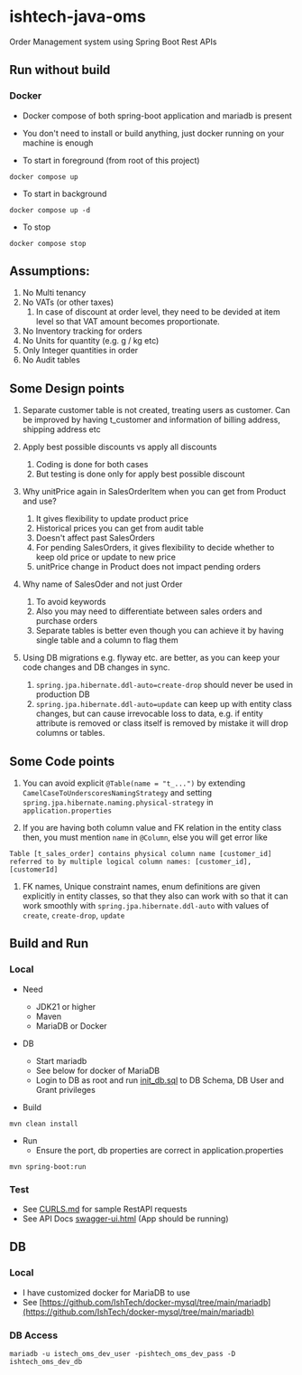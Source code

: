 # ishtech-java-oms
Order Management system using Spring Boot Rest APIs

## Run without build

### Docker
- Docker compose of both spring-boot application and mariadb is present
- You don't need to install or build anything, just docker running on your machine is enough

- To start in foreground (from root of this project)

```
docker compose up

```
- To start in background

```
docker compose up -d

```

- To stop

```
docker compose stop

```


## Assumptions:
1. No Multi tenancy
1. No VATs (or other taxes)
    1. In case of discount at order level, they need to be devided at item level so that VAT amount becomes proportionate.
1. No Inventory tracking for orders
1. No Units for quantity (e.g. g / kg etc)
1. Only Integer quantities in order
1. No Audit tables

## Some Design points
1. Separate customer table is not created, treating users as customer. Can be improved by having t_customer and information of billing address, shipping address etc
1. Apply best possible discounts vs apply all discounts
    1. Coding is done for both cases
    1. But testing is done only for apply best possible discount
1. Why unitPrice again in SalesOrderItem when you can get from Product and use?
    1. It gives flexibility to update product price
    1. Historical prices you can get from audit table
    1. Doesn't affect past SalesOrders
    1. For pending SalesOrders, it gives flexibility to decide whether to keep old price or update to new price
    1. unitPrice change in Product does not impact pending orders

1. Why name of SalesOder and not just Order
    1. To avoid keywords
    1. Also you may need to differentiate between sales orders and purchase orders
    1. Separate tables is better even though you can achieve it by having single table and a column to flag them

1. Using DB migrations e.g. flyway etc. are better, as you can keep your code changes and DB changes in sync.
     1. `spring.jpa.hibernate.ddl-auto=create-drop` should never be used in production DB
     2. `spring.jpa.hibernate.ddl-auto=update` can keep up with entity class changes, but can cause irrevocable loss to data, e.g. if entity attribute is removed or class itself is removed by mistake it will drop columns or tables.


## Some Code points
1. You can avoid explicit `@Table(name = "t_...")` by extending `CamelCaseToUnderscoresNamingStrategy` and setting `spring.jpa.hibernate.naming.physical-strategy` in `application.properties`

1. If you are having both column value and FK relation in the entity class then, you must mention `name` in `@Column`, else you will get error like

```
Table [t_sales_order] contains physical column name [customer_id] referred to by multiple logical column names: [customer_id], [customerId]
```

1. FK names, Unique constraint names, enum definitions are given explicitly in entity classes, so that they also can work with so that it can work smoothly with `spring.jpa.hibernate.ddl-auto` with values of `create`, `create-drop`, `update`

## Build and Run

### Local
- Need
    - JDK21 or higher
    - Maven
    - MariaDB or Docker

- DB
    - Start mariadb
    - See below for docker of MariaDB
    - Login to DB as root and run [init_db.sql](src/main/resources/db/init_db.sql) to DB Schema, DB User and Grant privileges
- Build

```
mvn clean install
```

- Run
    - Ensure the port, db properties are correct in application.properties

```
mvn spring-boot:run
```


### Test

- See [CURLS.md](curls.md) for sample RestAPI requests
- See API Docs [swagger-ui.html](http://localhost:8080/swagger-ui.html) (App should be running)


## DB

### Local
- I have customized docker for MariaDB to use
- See [https://github.com/IshTech/docker-mysql/tree/main/mariadb](https://github.com/IshTech/docker-mysql/tree/main/mariadb)

### DB Access

```
mariadb -u istech_oms_dev_user -pishtech_oms_dev_pass -D ishtech_oms_dev_db
```
